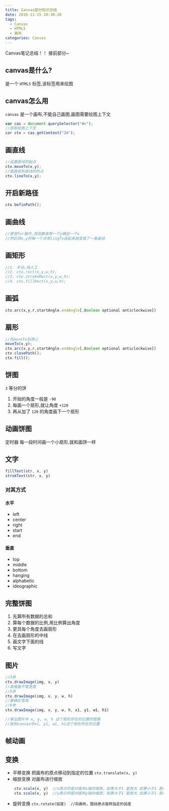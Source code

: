 ```yaml
---
title: Canvas部分知识总结
date: 2016-11-15 20:38:26
tags:
  - Canvas
  - HTML5
  - 画布
categories: Canvas
---
```


Canvas笔记总结！！
接前部分~

<!-- more -->

## canvas是什么?

是一个 `HTML5` 标签,该标签用来绘图

## canvas怎么用

`canvas` 是一个画布,不能自己画图,画图需要绘图上下文

```js
var cas = document.querySelector("#c");
//获取绘图上下文
car ctx = cas.getContext("2d");
```

## 画直线

```js
//设置直线的起点
ctx.moveTo(x,y);
//画路径到直线的终点
ctx.lineTo(x,y);
```

## 开启新路径

```js
ctx.befinPath();
```

## 画曲线

```js
//使用for循环,用函数来帮一个y确定一个x
//然后讲x,y的每一个点用lingTo连起来就变成了一条曲线
```

## 画矩形

```js
//1. 手动,纯人工
//2. ctx.rect(x,y,w,h);
//3. ctx.strokeRect(x,y,w,h);
//4. ctx.fillRect(x,y,w,h);
```

## 画弧

```js
ctx.arc(x,y,r,startAngle.endAngle[,Boolean optional anticlockwise])
```

## 扇形

```js
//先moveTo到原心
moveTo(x,y);
ctx.arc(x,y,r,startAngle.endAngle[,Boolean optional anticlockwise])
ctx.closePath();
ctx.fill();
```

## 饼图

`3` 等分的饼
1. 开始的角度一般是 `-90`
2. 每画一个扇形,就让角度 `+120`
3. 再从加了 `120` 的角度画下一个扇形

## 动画饼图

定时器
每一段时间画一个小扇形,就和画饼一样

## 文字

```js
fillText(str, x, y)
strokText(str, x, y)
```

### 对其方式

#### 水平

* left
* center
* right
* start
* end

#### 垂直

* top
* middle
* bottom
* hanging
* alphabetic
* ideographic

## 完整饼图

1. 先算所有数据的总和
2. 算每个数据的比例,用比例算出角度
3. 更具每个角度去画扇形
4. 在去画扇形的中线
5. 画文字下面的线
6. 写文字

## 图片

```js
//3参
ctx.drawImage(img, x, y)
//直接画不管宽高
//5参
ctx.drawImage(img, x, y, w, h)
//要确定宽高
//9参
ctx.drawImage(img, x, y, w, h, x1, y1, w1, h1)

//拿出图片中 x, y, w, h 这个矩形所在的位置的图像
//放到canvas中x1, y1, w1, h1这个矩形所在的位置
```

## 帧动画


## 变换

* 平移变换   把画布的原点移动到指定的位置
    `ctx.translate(x, y)`
* 缩放变换   对画布进行缩放

```js
    ctx.scale(x, y)  //x表示的是对画布x轴的缩放，如果大于1 是放大 如果小于1 是缩小
    ctx.scale(x, y)  //y表示的是对画布y轴的缩放，如果大于1 是放大 如果小于1 是缩小
```

* 旋转变换
    `ctx.rotate(弧度)  //将画布，围绕原点旋转指定的弧度`
